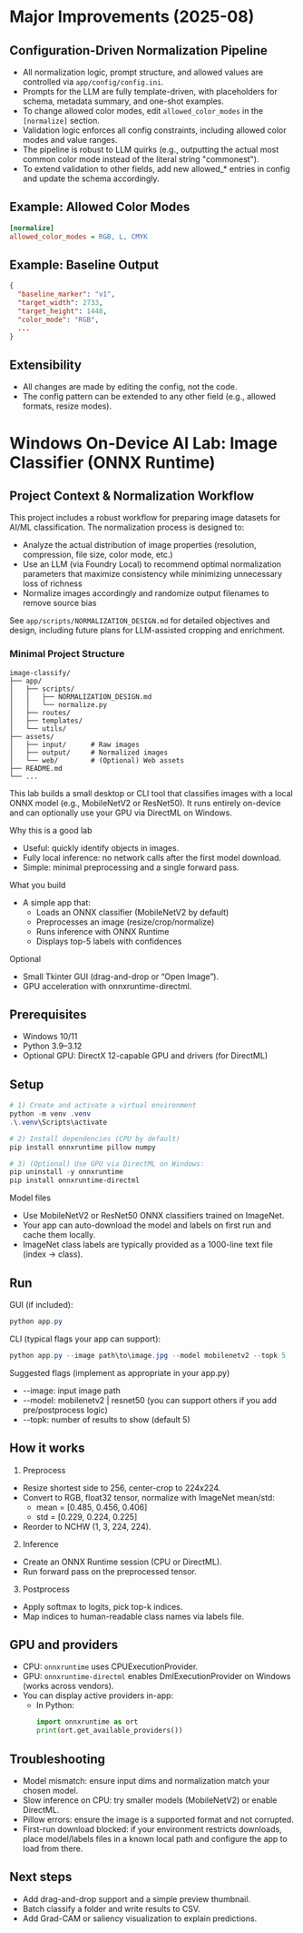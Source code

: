 # Major Improvements (2025-08)

## Configuration-Driven Normalization Pipeline
- All normalization logic, prompt structure, and allowed values are controlled via `app/config/config.ini`.
- Prompts for the LLM are fully template-driven, with placeholders for schema, metadata summary, and one-shot examples.
- To change allowed color modes, edit `allowed_color_modes` in the `[normalize]` section.
- Validation logic enforces all config constraints, including allowed color modes and value ranges.
- The pipeline is robust to LLM quirks (e.g., outputting the actual most common color mode instead of the literal string "commonest").
- To extend validation to other fields, add new allowed_* entries in config and update the schema accordingly.

## Example: Allowed Color Modes
```ini
[normalize]
allowed_color_modes = RGB, L, CMYK
```

## Example: Baseline Output
```json
{
  "baseline_marker": "v1",
  "target_width": 2733,
  "target_height": 1448,
  "color_mode": "RGB",
  ...
}
```

## Extensibility
- All changes are made by editing the config, not the code.
- The config pattern can be extended to any other field (e.g., allowed formats, resize modes).


# Windows On-Device AI Lab: Image Classifier (ONNX Runtime)

## Project Context & Normalization Workflow

This project includes a robust workflow for preparing image datasets for AI/ML classification. The normalization process is designed to:
- Analyze the actual distribution of image properties (resolution, compression, file size, color mode, etc.)
- Use an LLM (via Foundry Local) to recommend optimal normalization parameters that maximize consistency while minimizing unnecessary loss of richness
- Normalize images accordingly and randomize output filenames to remove source bias

See `app/scripts/NORMALIZATION_DESIGN.md` for detailed objectives and design, including future plans for LLM-assisted cropping and enrichment.

### Minimal Project Structure

```text
image-classify/
├── app/
│   ├── scripts/
│   │   ├── NORMALIZATION_DESIGN.md
│   │   └── normalize.py
│   ├── routes/
│   ├── templates/
│   └── utils/
├── assets/
│   ├── input/      # Raw images
│   ├── output/     # Normalized images
│   └── web/        # (Optional) Web assets
├── README.md
└── ...
```


This lab builds a small desktop or CLI tool that classifies images with a local ONNX model (e.g., MobileNetV2 or ResNet50). It runs entirely on-device and can optionally use your GPU via DirectML on Windows.

Why this is a good lab
- Useful: quickly identify objects in images.
- Fully local inference: no network calls after the first model download.
- Simple: minimal preprocessing and a single forward pass.

What you build
- A simple app that:
  - Loads an ONNX classifier (MobileNetV2 by default)
  - Preprocesses an image (resize/crop/normalize)
  - Runs inference with ONNX Runtime
  - Displays top-5 labels with confidences

Optional
- Small Tkinter GUI (drag-and-drop or “Open Image”).
- GPU acceleration with onnxruntime-directml.

## Prerequisites

- Windows 10/11
- Python 3.9–3.12
- Optional GPU: DirectX 12-capable GPU and drivers (for DirectML)

## Setup

```powershell
# 1) Create and activate a virtual environment
python -m venv .venv
.\.venv\Scripts\activate

# 2) Install dependencies (CPU by default)
pip install onnxruntime pillow numpy

# 3) (Optional) Use GPU via DirectML on Windows:
pip uninstall -y onnxruntime
pip install onnxruntime-directml
```

Model files
- Use MobileNetV2 or ResNet50 ONNX classifiers trained on ImageNet.
- Your app can auto-download the model and labels on first run and cache them locally.
- ImageNet class labels are typically provided as a 1000-line text file (index → class).

## Run

GUI (if included):
```powershell
python app.py
```

CLI (typical flags your app can support):
```powershell
python app.py --image path\to\image.jpg --model mobilenetv2 --topk 5
```

Suggested flags (implement as appropriate in your app.py)
- --image: input image path
- --model: mobilenetv2 | resnet50 (you can support others if you add pre/postprocess logic)
- --topk: number of results to show (default 5)

## How it works

1) Preprocess
- Resize shortest side to 256, center-crop to 224x224.
- Convert to RGB, float32 tensor, normalize with ImageNet mean/std:
  - mean = [0.485, 0.456, 0.406]
  - std = [0.229, 0.224, 0.225]
- Reorder to NCHW (1, 3, 224, 224).

2) Inference
- Create an ONNX Runtime session (CPU or DirectML).
- Run forward pass on the preprocessed tensor.

3) Postprocess
- Apply softmax to logits, pick top-k indices.
- Map indices to human-readable class names via labels file.

## GPU and providers

- CPU: `onnxruntime` uses CPUExecutionProvider.
- GPU: `onnxruntime-directml` enables DmlExecutionProvider on Windows (works across vendors).
- You can display active providers in-app:
  - In Python:
    ```python
    import onnxruntime as ort
    print(ort.get_available_providers())
    ```

## Troubleshooting

- Model mismatch: ensure input dims and normalization match your chosen model.
- Slow inference on CPU: try smaller models (MobileNetV2) or enable DirectML.
- Pillow errors: ensure the image is a supported format and not corrupted.
- First-run download blocked: if your environment restricts downloads, place model/labels files in a known local path and configure the app to load from there.

## Next steps

- Add drag-and-drop support and a simple preview thumbnail.
- Batch classify a folder and write results to CSV.
- Add Grad-CAM or saliency visualization to explain predictions.